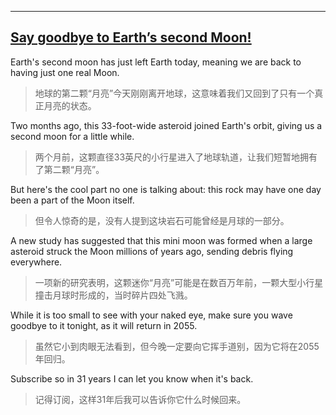 

***

## [Say goodbye to Earth’s second Moon!](https://www.youtube.com/shorts/X0NUiernT5Q)

Earth's second moon has just left Earth today, meaning we are back to having just one real Moon.

> 地球的第二颗“月亮”今天刚刚离开地球，这意味着我们又回到了只有一个真正月亮的状态。

Two months ago, this 33-foot-wide asteroid joined Earth's orbit, giving us a second moon for a little while.

> 两个月前，这颗直径33英尺的小行星进入了地球轨道，让我们短暂地拥有了第二颗“月亮”。

But here's the cool part no one is talking about: this rock may have one day been a part of the Moon itself.

> 但令人惊奇的是，没有人提到这块岩石可能曾经是月球的一部分。

A new study has suggested that this mini moon was formed when a large asteroid struck the Moon millions of years ago, sending debris flying everywhere.

> 一项新的研究表明，这颗迷你“月亮”可能是在数百万年前，一颗大型小行星撞击月球时形成的，当时碎片四处飞溅。

While it is too small to see with your naked eye, make sure you wave goodbye to it tonight, as it will return in 2055.

> 虽然它小到肉眼无法看到，但今晚一定要向它挥手道别，因为它将在2055年回归。

Subscribe so in 31 years I can let you know when it's back.

> 记得订阅，这样31年后我可以告诉你它什么时候回来。
